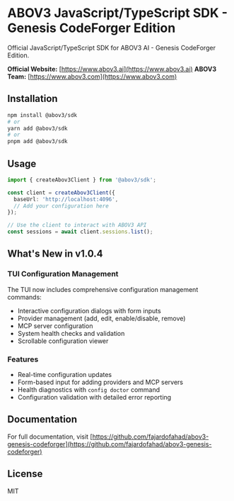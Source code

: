 # ABOV3 JavaScript/TypeScript SDK - Genesis CodeForger Edition

Official JavaScript/TypeScript SDK for ABOV3 AI - Genesis CodeForger Edition.

**Official Website:** [https://www.abov3.ai](https://www.abov3.ai)
**ABOV3 Team:** [https://www.abov3.com](https://www.abov3.com)

## Installation

```bash
npm install @abov3/sdk
# or
yarn add @abov3/sdk
# or
pnpm add @abov3/sdk
```

## Usage

```typescript
import { createAbov3Client } from '@abov3/sdk';

const client = createAbov3Client({
  baseUrl: 'http://localhost:4096',
  // Add your configuration here
});

// Use the client to interact with ABOV3 API
const sessions = await client.sessions.list();
```

## What's New in v1.0.4

### TUI Configuration Management
The TUI now includes comprehensive configuration management commands:
- Interactive configuration dialogs with form inputs
- Provider management (add, edit, enable/disable, remove)
- MCP server configuration
- System health checks and validation
- Scrollable configuration viewer

### Features
- Real-time configuration updates
- Form-based input for adding providers and MCP servers
- Health diagnostics with `config doctor` command
- Configuration validation with detailed error reporting

## Documentation

For full documentation, visit [https://github.com/fajardofahad/abov3-genesis-codeforger](https://github.com/fajardofahad/abov3-genesis-codeforger)

## License

MIT